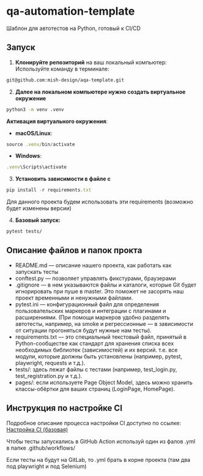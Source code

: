 # qa-automation-template
Шаблон для автотестов на Python, готовый к CI/CD
## Запуск
1. **Клонируйте репозиторий** на ваш локальный компьютер:
    Используйте команду в терминале:
```sh
git@github.com:mish-design/aqa-template.git
```
2. **Далее на локальном компьютере нужно создать виртуальное окружение**
```sh
python3 -m venv .venv
```
**Активация виртуального окружения**:

- **macOS/Linux**:
    
```jsx
source .venv/bin/activate
```
    
- **Windows**:
```jsx
.venv\Scripts\activate
```
3. **Установить зависимости в файле с**

```jsx
pip install -r requirements.txt
```

Для данного проекта будем использовать эти requirements (возможно будет изменены версии)

4.  **Базовый запуск:**

```sh
pytest tests/
 ```   



## Описание файлов и папок прокта
- README.md — описание нашего проекта, как работать как запускать тесты
- conftest.py — позволяет управлять фикстурами, браузерами
- .gitignore — в нем указываются файлы и каталоги, которые Git будет игнорировать при пуше в master. Это поможет не засорять наш проект временными и ненужными файлами.
- pytest.ini — конфигурационный файл для определения пользовательских маркеров и интеграции с плагинами и расширениями. (При помощи маркеров удобно разделять автотесты, например, на smoke и регрессионные — в зависимости от ситуации прогоняться будут нужные нам тесты).
- requirements.txt — это специальный текстовый файл, принятый в Python-сообществе как стандарт для хранения списка всех необходимых библиотек (зависимостей) и их версий.
т.е. все модули, которые должны быть установлены (например, pytest, playwright, requests и т.д.).
- tests/: здесь лежат файлы с тестами (например, test_login.py, test_registration.py и т.д.).
- pages/: если используете Page Object Model, здесь можно хранить классы-обёртки для ваших страниц (LoginPage, HomePage).

## Инструкция по настройке CI

Подробное описание процесса настройки CI доступно по ссылке:
[Настройка CI (базовая)](https://www.notion.so/mishdesign/CI-39242d3e2cac41b3b45ec13624362958)

Чтобы тесты запускались в GitHub Action используй один из фалов .yml в папке .github/workflows/

Если тесты на будут на GitLab, то .yml брать в корне проекта (там два под playwright и под Selenium)
